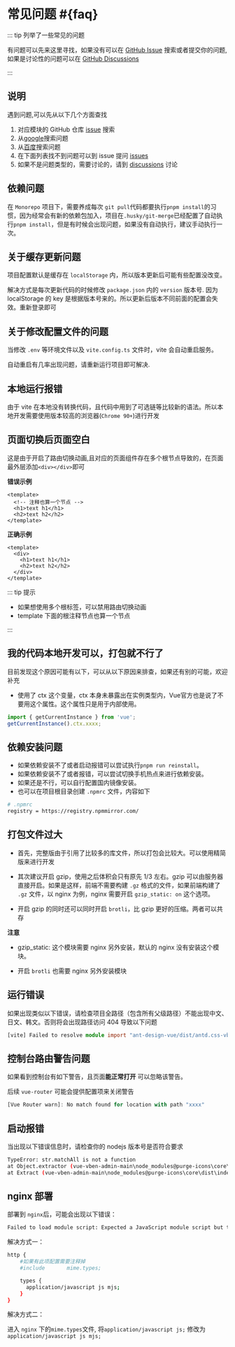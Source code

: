 # 常见问题 #{faq}

::: tip 列举了一些常见的问题

有问题可以先来这里寻找，如果没有可以在 [GitHub Issue](https://github.com/vbenjs/vue-vben-admin/issues) 搜索或者提交你的问题, 如果是讨论性的问题可以在 [GitHub Discussions](https://github.com/vbenjs/vue-vben-admin/discussions)

:::

## 说明

遇到问题,可以先从以下几个方面查找

1. 对应模块的 GitHub 仓库 [issue](https://github.com/vbenjs/vue-vben-admin/issues) 搜索
2. 从[google](https://www.google.com)搜索问题
3. 从[百度](https://www.baidu.com)搜索问题
4. 在下面列表找不到问题可以到 issue 提问 [issues](https://github.com/vbenjs/vue-vben-admin/issues)
5. 如果不是问题类型的，需要讨论的，请到 [discussions](https://github.com/vbenjs/vue-vben-admin/discussions) 讨论

## 依赖问题

在 `Monorepo` 项目下，需要养成每次 `git pull`代码都要执行`pnpm install`的习惯，因为经常会有新的依赖包加入，项目在`.husky/git-merge`已经配置了自动执行`pnpm install`，但是有时候会出现问题，如果没有自动执行，建议手动执行一次。

## 关于缓存更新问题

项目配置默认是缓存在 `localStorage` 内，所以版本更新后可能有些配置没改变。

解决方式是每次更新代码的时候修改 `package.json` 内的 `version` 版本号. 因为 localStorage 的 key 是根据版本号来的。所以更新后版本不同前面的配置会失效。重新登录即可

## 关于修改配置文件的问题

当修改 `.env` 等环境文件以及 `vite.config.ts` 文件时，vite 会自动重启服务。

自动重启有几率出现问题，请重新运行项目即可解决.

## 本地运行报错

由于 vite 在本地没有转换代码，且代码中用到了可选链等比较新的语法。所以本地开发需要使用版本较高的浏览器(`Chrome 90+`)进行开发

## 页面切换后页面空白

这是由于开启了路由切换动画,且对应的页面组件存在多个根节点导致的，在页面最外层添加`<div></div>`即可

**错误示例**

```vue
<template>
  <!-- 注释也算一个节点 -->
  <h1>text h1</h1>
  <h2>text h2</h2>
</template>
```

**正确示例**

```vue
<template>
  <div>
    <h1>text h1</h1>
    <h2>text h2</h2>
  </div>
</template>
```

::: tip 提示

- 如果想使用多个根标签，可以禁用路由切换动画
- template 下面的根注释节点也算一个节点

:::

## 我的代码本地开发可以，打包就不行了

目前发现这个原因可能有以下，可以从以下原因来排查，如果还有别的可能，欢迎补充

- 使用了 ctx 这个变量，ctx 本身未暴露出在实例类型内，Vue官方也是说了不要用这个属性。这个属性只是用于内部使用。

```ts
import { getCurrentInstance } from 'vue';
getCurrentInstance().ctx.xxxx;
```

## 依赖安装问题

- 如果依赖安装不了或者启动报错可以尝试执行`pnpm run reinstall`。
- 如果依赖安装不了或者报错，可以尝试切换手机热点来进行依赖安装。
- 如果还是不行，可以自行配置国内镜像安装。
- 也可以在项目根目录创建 `.npmrc` 文件，内容如下

```bash
# .npmrc
registry = https://registry.npmmirror.com/
```

## 打包文件过大

- 首先，完整版由于引用了比较多的库文件，所以打包会比较大。可以使用精简版来进行开发

- 其次建议开启 gzip，使用之后体积会只有原先 1/3 左右。gzip 可以由服务器直接开启。如果是这样，前端不需要构建 `.gz` 格式的文件，如果前端构建了 `.gz` 文件，以 nginx 为例，nginx 需要开启 `gzip_static: on` 这个选项。

- 开启 gzip 的同时还可以同时开启 `brotli`，比 gzip 更好的压缩。两者可以共存

**注意**

- gzip_static: 这个模块需要 nginx 另外安装，默认的 nginx 没有安装这个模块。

- 开启 `brotli` 也需要 nginx 另外安装模块

## 运行错误

如果出现类似以下错误，请检查项目全路径（包含所有父级路径）不能出现中文、日文、韩文。否则将会出现路径访问 404 导致以下问题

```ts
[vite] Failed to resolve module import "ant-design-vue/dist/antd.css-vben-adminode_modulesant-design-vuedistantd.css". (imported by /@/setup/ant-design-vue/index.ts)
```

## 控制台路由警告问题

如果看到控制台有如下警告，且页面**能正常打开** 可以忽略该警告。

后续 `vue-router` 可能会提供配置项来关闭警告

```ts
[Vue Router warn]: No match found for location with path "xxxx"
```

## 启动报错

当出现以下错误信息时，请检查你的 nodejs 版本号是否符合要求

```bash
TypeError: str.matchAll is not a function
at Object.extractor (vue-vben-admin-main\node_modules@purge-icons\core\dist\index.js:146:27)
at Extract (vue-vben-admin-main\node_modules@purge-icons\core\dist\index.js:173:54)
```

## nginx 部署

部署到 `nginx`后，可能会出现以下错误：

```bash
Failed to load module script: Expected a JavaScript module script but the server responded with a MIME type of "application/octet-stream". Strict MIME type checking is enforced for module scripts per HTML spec.
```

解决方式一：

```bash
http {
    #如果有此项配置需要注释掉
    #include       mime.types;

    types {
      application/javascript js mjs;
    }
}
```

解决方式二：

进入 `nginx` 下的`mime.types`文件, 将`application/javascript js;` 修改为 `application/javascript js mjs;`
